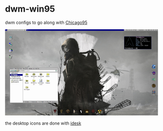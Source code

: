# dwm-win95

dwm configs to go along with [Chicago95](https://github.com/grassmunk/Chicago95)

![dwm-win95 screen](/dwm-win95.jpg?raw=true "dwm-win95 screen")

the desktop icons are done with [idesk](https://wiki.archlinux.org/index.php/Idesk)
